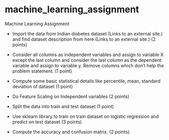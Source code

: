 # machine_learning_assignment
Machine Learning Assignment
* Import the data from Indian diabetes dataset (Links to an external site.)  and find dataset description from here (Links to an external site.) (2 points)

* Consider all columns as independent variables and assign to variable X except the last column and consider the last column as the dependent variable and assign to variable y. Remove columns which don’t help the problem statement. (1 point)

* Compute some basic statistical details like percentile, mean, standard deviation of dataset (1 point)

* Do Feature Scaling on Independent variables (2 points)

* Split the data into train and test dataset (1 point)

* Use sklearn library to train on train dataset on logistic regression and predict on test dataset  (3 points)

* Compute the accuracy and confusion matrix. (2 points)

